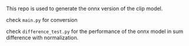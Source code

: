 This repo is used to generate the onnx version of the clip model.

check `main.py` for conversion

check `difference_test.py` for the performance of the onnx model in sum difference with normalization.
